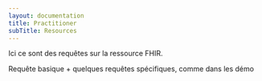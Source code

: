 ```yaml
---
layout: documentation
title: Practitioner
subTitle: Resources
---
```



Ici ce sont des requêtes sur la ressource FHIR. 

Requête basique + quelques requêtes spécifiques, comme dans les démo

